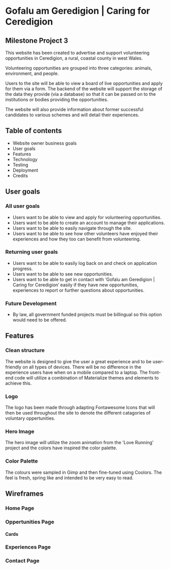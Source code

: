 # Gofalu am Geredigion | Caring for Ceredigion

## Milestone Project 3

This website has been created to advertise and support volunteering opportunities in Ceredigion, a rural, coastal county in west Wales.

Volunteering opportunities are grouped into three categories: animals, environment, and people.

Users to the site will be able to view a board of live opportunities and apply for them via a form. The backend of the website will support the storage of the data they provide (via a database) so that it can be passed on to the institutions or bodies providing the opportunities.

The website will also provide information about former successful candidates to various schemes and will detail their experiences.

## Table of contents
- Website owner business goals
- User goals
- Features
- Technology
- Testing
- Deployment
- Credits

## User goals
### All user goals
- Users want to be able to view and apply for volunteering opportunities.
- Users want to be able to create an account to manage their applications. 
- Users want to be able to easily navigate through the site.
- Users want to be able to see how other volunteers have enjoyed their experiences and how they too can benefit from volunteering.
### Returning user goals
- Users want to be able to easily log back on and check on application progress.
- Users want to be able to see new opportunities.
- Users want to be able to get in contact with ‘Gofalu am Geredigion | Caring for Ceredigion’ easily if they have new opportunities, experiences to report or further questions about opportunities.
### Future Development
- By law, all government funded projects must be billingual so this option would need to be offered.

## Features
### Clean structure
The website is designed to give the user a great experience and to be user-friendly on all types of devices. There will be no difference in the experience users have when on a mobile compared to a laptop. The front-end code will utilize a combination of Materialize themes and elements to achieve this.

### Logo
The logo has been made through adapting Fontawesome Icons that will then be used throughout the site to denote the different catagories of voluntary oppertunities.

### Hero Image
The hero image will utilize the zoom animation from the 'Love Running' project and the colors have inspired the color palette.

### Color Palette
The colours were sampled in Gimp and then fine-tuned using Coolors. The feel is fresh, spring like and intended to be very easy to read.

## Wireframes
### Home Page
### Oppertunities Page
#### Cards
### Experiences Page
### Contact Page
